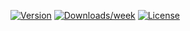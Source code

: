 [![Version](https://img.shields.io/npm/v/tinylog.svg)](https://npmjs.org/package/tinylog)
[![Downloads/week](https://img.shields.io/npm/dw/tinylog.svg)](https://npmjs.org/package/tinylog)
[![License](https://img.shields.io/npm/l/tinylog.svg)](https://github.com/alex-slv4/tinylog/blob/main/package.json)